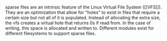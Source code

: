 sparse files are an intrinsic feature of the Linux Virtual File System ([[VFS]]). They are an optimization that allow for "holes" to exist in files that require a certain size but not all of it is populated. Instead of allocating the extra size, the vfs creates a virtual hole that returns 0s if read from. In the case of writing, this space is allocated and written to. Different modules exist for different filesystems to support sparse files.